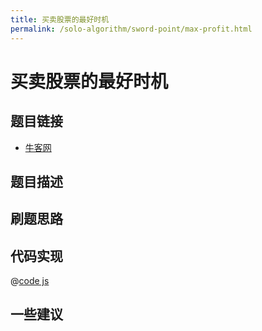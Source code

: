 ```yaml
---
title: 买卖股票的最好时机
permalink: /solo-algorithm/sword-point/max-profit.html
---
```


# 买卖股票的最好时机

## 题目链接

- [牛客网]()

## 题目描述

## 刷题思路

## 代码实现

@[code js](@algorithm/sword-point/贪心思想/maxProfit.js)

## 一些建议
